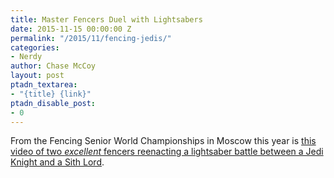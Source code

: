 ```yaml
---
title: Master Fencers Duel with Lightsabers
date: 2015-11-15 00:00:00 Z
permalink: "/2015/11/fencing-jedis/"
categories:
- Nerdy
author: Chase McCoy
layout: post
ptadn_textarea:
- "{title} {link}"
ptadn_disable_post:
- 0
---
```


From the Fencing Senior World Championships in Moscow this year is [this video of two *excellent* fencers reenacting a lightsaber battle between a Jedi Knight and a Sith Lord](https://youtu.be/T4is7h_cgzI). 
